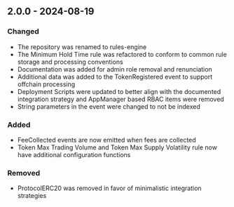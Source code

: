 ## 2.0.0 - 2024-08-19

### Changed
- The repository was renamed to rules-engine
- The Minimum Hold Time rule was refactored to conform to common rule storage and processing conventions
- Documentation was added for admin role removal and renunciation
- Additional data was added to the TokenRegistered event to support offchain processing
- Deployment Scripts were updated to better align with the documented integration strategy and AppManager based RBAC items were removed
- String parameters in the event were changed to not be indexed

### Added
- FeeCollected events are now emitted when fees are collected
- Token Max Trading Volume and Token Max Supply Volatility rule now have additional configuration functions

### Removed
- ProtocolERC20 was removed in favor of minimalistic integration strategies